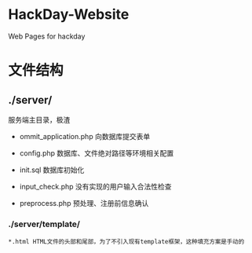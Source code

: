 HackDay-Website
===============
Web Pages for hackday
# 文件结构 #

## ./server/ ##
服务端主目录，极渣
+ ommit_application.php
	向数据库提交表单	

+ config.php
	数据库、文件绝对路径等环境相关配置

+ init.sql
	数据库初始化

+ input_check.php
	没有实现的用户输入合法性检查

+ preprocess.php
	预处理、注册前信息确认

### ./server/template/ ###
	*.html HTML文件的头部和尾部，为了不引入现有template框架，这种填充方案是手动的